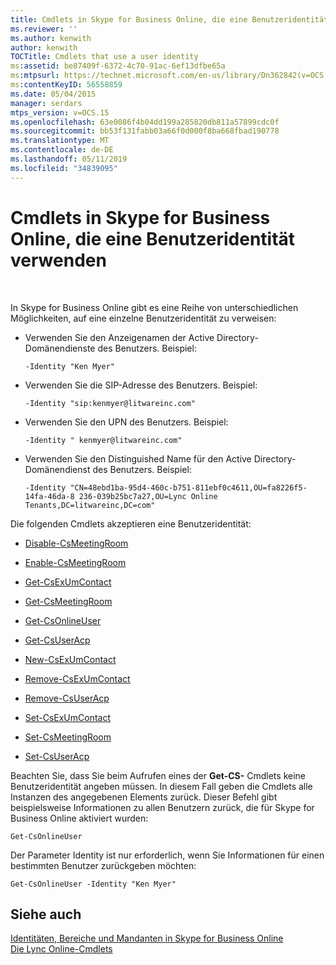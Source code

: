 ```yaml
---
title: Cmdlets in Skype for Business Online, die eine Benutzeridentität verwenden
ms.reviewer: ''
ms.author: kenwith
author: kenwith
TOCTitle: Cmdlets that use a user identity
ms:assetid: be87409f-6372-4c70-91ac-6ef13dfbe65a
ms:mtpsurl: https://technet.microsoft.com/en-us/library/Dn362842(v=OCS.15)
ms:contentKeyID: 56558859
ms.date: 05/04/2015
manager: serdars
mtps_version: v=OCS.15
ms.openlocfilehash: 63e0086f4b04dd199a285820db811a57899cdc0f
ms.sourcegitcommit: bb53f131fabb03a66f0d000f8ba668fbad190778
ms.translationtype: MT
ms.contentlocale: de-DE
ms.lasthandoff: 05/11/2019
ms.locfileid: "34839095"
---
```

# <a name="cmdlets-in-skype-for-business-online-that-use-a-user-identity"></a>Cmdlets in Skype for Business Online, die eine Benutzeridentität verwenden

 


In Skype for Business Online gibt es eine Reihe von unterschiedlichen Möglichkeiten, auf eine einzelne Benutzeridentität zu verweisen:

  - Verwenden Sie den Anzeigenamen der Active Directory-Domänendienste des Benutzers. Beispiel:
    
        -Identity "Ken Myer"

  - Verwenden Sie die SIP-Adresse des Benutzers. Beispiel:
    
        -Identity "sip:kenmyer@litwareinc.com"

  - Verwenden Sie den UPN des Benutzers. Beispiel:
    
        -Identity " kenmyer@litwareinc.com"

  - Verwenden Sie den Distinguished Name für den Active Directory-Domänendienst des Benutzers. Beispiel:
    
        -Identity "CN=48ebd1ba-95d4-460c-b751-811ebf0c4611,OU=fa8226f5-14fa-46da-8 236-039b25bc7a27,OU=Lync Online Tenants,DC=litwareinc,DC=com"

Die folgenden Cmdlets akzeptieren eine Benutzeridentität:

  - [Disable-CsMeetingRoom](https://technet.microsoft.com/en-us/library/jj204723\(v=ocs.15\))

  - [Enable-CsMeetingRoom](https://technet.microsoft.com/en-us/library/jj205062\(v=ocs.15\))

  - [Get-CsExUmContact](https://technet.microsoft.com/en-us/library/gg412725\(v=ocs.15\))

  - [Get-CsMeetingRoom](https://technet.microsoft.com/en-us/library/jj205277\(v=ocs.15\))

  - [Get-CsOnlineUser](https://technet.microsoft.com/en-us/library/jj994026\(v=ocs.15\))

  - [Get-CsUserAcp](https://technet.microsoft.com/en-us/library/gg398978\(v=ocs.15\))

  - [New-CsExUmContact](https://technet.microsoft.com/en-us/library/gg398139\(v=ocs.15\))

  - [Remove-CsExUmContact](https://technet.microsoft.com/en-us/library/gg398946\(v=ocs.15\))

  - [Remove-CsUserAcp](https://technet.microsoft.com/en-us/library/gg398982\(v=ocs.15\))

  - [Set-CsExUmContact](https://technet.microsoft.com/en-us/library/gg412944\(v=ocs.15\))

  - [Set-CsMeetingRoom](https://technet.microsoft.com/en-us/library/jj204831\(v=ocs.15\))

  - [Set-CsUserAcp](https://technet.microsoft.com/en-us/library/gg413018\(v=ocs.15\))

Beachten Sie, dass Sie beim Aufrufen eines der **Get-CS-** Cmdlets keine Benutzeridentität angeben müssen. In diesem Fall geben die Cmdlets alle Instanzen des angegebenen Elements zurück. Dieser Befehl gibt beispielsweise Informationen zu allen Benutzern zurück, die für Skype for Business Online aktiviert wurden:

    Get-CsOnlineUser

Der Parameter Identity ist nur erforderlich, wenn Sie Informationen für einen bestimmten Benutzer zurückgeben möchten:

    Get-CsOnlineUser -Identity "Ken Myer"

## <a name="see-also"></a>Siehe auch


[Identitäten, Bereiche und Mandanten in Skype for Business Online](identities-scopes-and-tenants-in-skype-for-business-online.md)  
[Die Lync Online-Cmdlets](https://technet.microsoft.com/en-us/library/dn362817\(v=ocs.15\))

